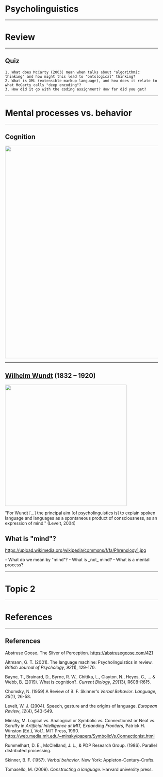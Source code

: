 # Psycholinguistics

---

# Review

---

## Quiz

```
1. What does McCarty (2003) mean when talks about "algorithmic thinking" and how might this lead to "ontological" thinking?
2. What is XML (extensible markup language), and how does it relate to what McCarty calls "deep encoding"?
3. How did it go with the coding assignment? How far did you get?
```


---

# Mental processes vs. behavior

---

## Cognition

<img src="http://abstrusegoose.com/strips/if_the_doors_of_perception_were_expanded_everything_would_appear_as%20it_is-infinite.png" width="700">

---

## [Wilhelm Wundt](https://en.wikipedia.org/wiki/Wilhelm_Wundt) (1832 – 1920)

<div id = "left">

<img src="https://upload.wikimedia.org/wikipedia/commons/thumb/5/56/Wilhelm_Wundt.jpg/440px-Wilhelm_Wundt.jpg"  width= 400>

</div>



<div id = "right">

"For Wundt \[...] the principal aim \[of psycholinguistics is] to explain spoken language and languages as a spontaneous product of consciousness, as an expression of mind." (Levelt, 2004)

</div>

## What is "mind"?

<div id = "left">

https://upload.wikimedia.org/wikipedia/commons/f/fa/Phrenology1.jpg

</div>

<div id = "right">
- What do we mean by "mind"?  
- What is _not_ mind?  
- What is a mental process?  

</div>



---

# Topic 2

---


# References

---

## References


<div id = "refs">

Abstruse Goose. The Sliver of Perception. https://abstrusegoose.com/421  

Altmann, G. T. (2001). The language machine: Psycholinguistics in review. _British Journal of Psychology_, _92_(1), 129-170.

Bayne, T., Brainard, D., Byrne, R. W., Chittka, L., Clayton, N., Heyes, C., ... & Webb, B. (2019). What is cognition?. _Current Biology_, _29_(13), R608-R615.
	
Chomsky, N. (1959) A Review of B. F. Skinner's _Verbal Behavior_. _Language, 35_(1), 26-58.

Levelt, W. J. (2004). Speech, gesture and the origins of language. _European Review_, _12_(4), 543-549.

Minsky, M. Logical vs. Analogical
or Symbolic vs. Connectionist or Neat vs. Scruffy in _Artificial Intelligence at MIT, Expanding Frontiers,_ Patrick H. Winston (Ed.), Vol.1, MIT Press, 1990. https://web.media.mit.edu/~minsky/papers/SymbolicVs.Connectionist.html

Rummelhart, D. E., McClelland, J. L., & PDP Research Group. (1986). Parallel distributed processing.
	
Skinner, B. F. (1957). _Verbal behavior_. New York: Appleton-Century-Crofts.

Tomasello, M. (2009). _Constructing a language_. Harvard university press.


</div>